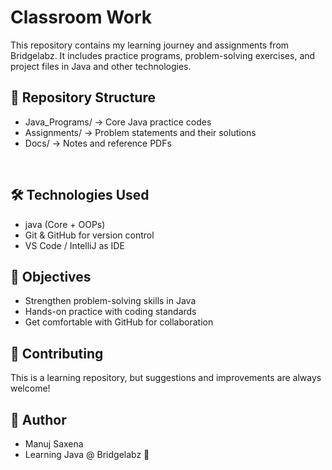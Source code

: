 <h1>Classroom Work</h1>

<p>This repository contains my learning journey and assignments from Bridgelabz. It includes practice programs, problem-solving exercises, and project files in Java and other technologies.</p>
<h2>📂 Repository Structure</h2>
<ul>
  <li>Java_Programs/ → Core Java practice codes</li>
  <li>Assignments/ → Problem statements and their solutions</li>
  <li>Docs/ → Notes and reference PDFs</li>
</ul><br>
<h2>🛠️ Technologies Used</h2>
<ul>
  <li>java (Core + OOPs)</li>
  <li>Git & GitHub for version control</li>
  <li>VS Code / IntelliJ as IDE</li>
</ul>
<h2>🎯 Objectives</h2>
<ul>
  <li>Strengthen problem-solving skills in Java</li>
  <li>Hands-on practice with coding standards</li>
  <li>Get comfortable with GitHub for collaboration</li>
</ul>
<h2>🤝 Contributing</h2>
<p>This is a learning repository, but suggestions and improvements are always welcome!</p>
<h2>📌 Author</h2>
<ul>
  <li>Manuj Saxena</li>
  <li>Learning Java @ Bridgelabz 🚀</li>
</ul>
